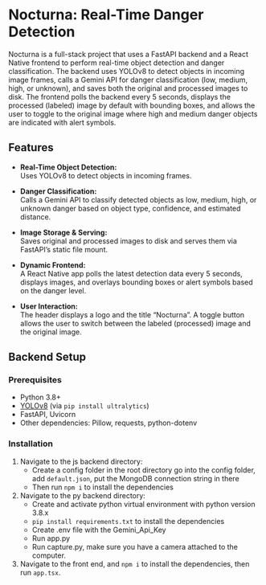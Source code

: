 # Nocturna: Real-Time Danger Detection

Nocturna is a full-stack project that uses a FastAPI backend and a React Native frontend to perform real-time object detection and danger classification. The backend uses YOLOv8 to detect objects in incoming image frames, calls a Gemini API for danger classification (low, medium, high, or unknown), and saves both the original and processed images to disk. The frontend polls the backend every 5 seconds, displays the processed (labeled) image by default with bounding boxes, and allows the user to toggle to the original image where high and medium danger objects are indicated with alert symbols.

## Features

- **Real-Time Object Detection:**  
  Uses YOLOv8 to detect objects in incoming frames.

- **Danger Classification:**  
  Calls a Gemini API to classify detected objects as low, medium, high, or unknown danger based on object type, confidence, and estimated distance.

- **Image Storage & Serving:**  
  Saves original and processed images to disk and serves them via FastAPI’s static file mount.

- **Dynamic Frontend:**  
  A React Native app polls the latest detection data every 5 seconds, displays images, and overlays bounding boxes or alert symbols based on the danger level.

- **User Interaction:**  
  The header displays a logo and the title “Nocturna”. A toggle button allows the user to switch between the labeled (processed) image and the original image.


## Backend Setup

### Prerequisites

- Python 3.8+  
- [YOLOv8](https://github.com/ultralytics/ultralytics) (via `pip install ultralytics`)  
- FastAPI, Uvicorn  
- Other dependencies: Pillow, requests, python-dotenv

### Installation

1. Navigate to the js backend directory:
     - Create a config folder in the root directory go into the config folder, add `default.json`, put the MongoDB connection string in there
     - Then run `npm i` to install the dependencies
2. Navigate to the py backend directory:
     - Create and activate python virtual environment with python version 3.8.x
     - `pip install requirements.txt` to install the dependencies
     - Create .env file with the Gemini_Api_Key
     - Run app.py
     - Run capture.py, make sure you have a camera attached to the computer.
3. Navigate to the front end, and `npm i` to install the dependencies, then run `app.tsx`.

